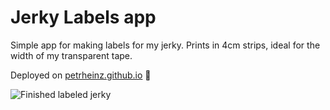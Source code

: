 # Jerky Labels app

Simple app for making labels for my jerky. Prints in 4cm strips, ideal for the width of my transparent tape.

Deployed on [petrheinz.github.io](https://petrheinz.github.io/jerky-labels/) 🚀

![Finished labeled jerky](https://github.com/user-attachments/assets/cca557a2-3399-4d20-8e59-afdaf4b93246)
